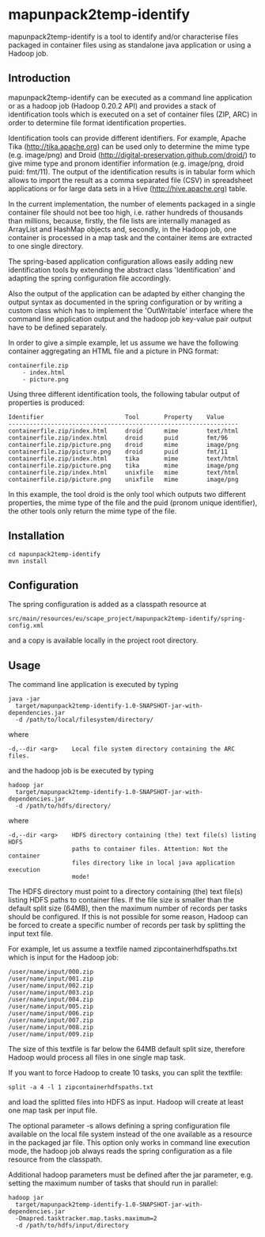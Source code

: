 mapunpack2temp-identify
=======================

mapunpack2temp-identify is a tool to identify and/or characterise files packaged in 
container files using as standalone java application or using a Hadoop job.

Introduction
------------

mapunpack2temp-identify can be executed as a command line application or as a hadoop job 
(Hadoop 0.20.2 API) and provides a stack of identification tools which is 
executed on a set of container files (ZIP, ARC) in order to determine file
format identification properties.

Identification tools can provide different identifiers. For example, Apache Tika 
(http://tika.apache.org) can be used only to determine the mime type 
(e.g. image/png) and Droid (http://digital-preservation.github.com/droid/) 
to give mime type and pronom identifier information (e.g. image/png, 
droid puid: fmt/11). The output of the identification results is in tabular form 
which allows to import the result as a comma separated file (CSV) in spreadsheet 
applications or for large data sets in a Hive (http://hive.apache.org) table.

In the current implementation, the number of elements packaged in a single 
container file should not bee too high, i.e. rather hundreds of thousands than 
millions, because, firstly, the file lists are internally managed as ArrayList 
and HashMap objects and, secondly, in the Hadoop job, one container is processed 
in a map task and the container items are extracted to one single directory.

The spring-based application configuration allows easily adding new 
identification tools by extending the abstract class 'Identification' and
adapting the spring configuration file accordingly.

Also the output of the application can be adapted by either changing the 
output syntax as documented in the spring configuration or by writing a custom 
class which has to implement the 'OutWritable' interface where the command line 
application output and the hadoop job key-value pair output have to be
defined separately.

In order to give a simple example, let us assume we have the following 
container aggregating an HTML file and a picture in PNG format:

    containerfile.zip
        - index.html
        - picture.png

Using three different identification tools, the following tabular output of 
properties is produced:

    Identifier                       Tool       Property    Value
    -----------------------------------------------------------------
    containerfile.zip/index.html     droid      mime        text/html
    containerfile.zip/index.html     droid      puid        fmt/96
    containerfile.zip/picture.png    droid      mime        image/png
    containerfile.zip/picture.png    droid      puid        fmt/11
    containerfile.zip/index.html     tika       mime        text/html
    containerfile.zip/picture.png    tika       mime        image/png
    containerfile.zip/index.html     unixfile   mime        text/html
    containerfile.zip/picture.png    unixfile   mime        image/png

In this example, the tool droid is the only tool which outputs two different
properties, the mime type of the file and the puid (pronom unique identifier),
the other tools only return the mime type of the file. 

Installation
------------

    cd mapunpack2temp-identify
    mvn install

Configuration
-------------

The spring configuration is added as a classpath resource at

    src/main/resources/eu/scape_project/mapunpack2temp-identify/spring-config.xml

and a copy is available locally in the project root directory.

Usage
-----

The command line application is executed by typing

    java -jar
      target/mapunpack2temp-identify-1.0-SNAPSHOT-jar-with-dependencies.jar 
      -d /path/to/local/filesystem/directory/

where

    -d,--dir <arg>    Local file system directory containing the ARC files.

and the hadoop job is be executed by typing

    hadoop jar
      target/mapunpack2temp-identify-1.0-SNAPSHOT-jar-with-dependencies.jar 
      -d /path/to/hdfs/directory/

where

    -d,--dir <arg>    HDFS directory containing (the) text file(s) listing HDFS 
                      paths to container files. Attention: Not the container 
                      files directory like in local java application execution 
                      mode!

The HDFS directory must point to a directory containing (the) text file(s)
listing HDFS paths to container files. If the file size is smaller than the
default split size (64MB), then the maximum number of records per tasks 
should be configured. If this is not possible for some reason, Hadoop can be 
forced to create a specific number of records per task by splitting the input 
text file.

For example, let us assume a textfile named zipcontainerhdfspaths.txt 
which is input for the Hadoop job:

    /user/name/input/000.zip
    /user/name/input/001.zip
    /user/name/input/002.zip
    /user/name/input/003.zip
    /user/name/input/004.zip
    /user/name/input/005.zip
    /user/name/input/006.zip
    /user/name/input/007.zip
    /user/name/input/008.zip
    /user/name/input/009.zip

The size of this textfile is far below the 64MB default split size, therefore
Hadoop would process all files in one single map task. 

If you want to force Hadoop to create 10 tasks, you can split the textfile:

    split -a 4 -l 1 zipcontainerhdfspaths.txt

and load the splitted files into HDFS as input. Hadoop will create at least 
one map task per input file.

The optional parameter -s allows defining a spring configuration file
available on the local file system instead of the one available as a resource
in the packaged jar file. This option only works in command line execution
mode, the hadoop job always reads the spring configuration as a file resource
from the classpath.

Additional hadoop parameters must be defined after the jar parameter, e.g.
setting the maximum number of tasks that should run in parallel:

    hadoop jar
      target/mapunpack2temp-identify-1.0-SNAPSHOT-jar-with-dependencies.jar
      -Dmapred.tasktracker.map.tasks.maximum=2
      -d /path/to/hdfs/input/directory
